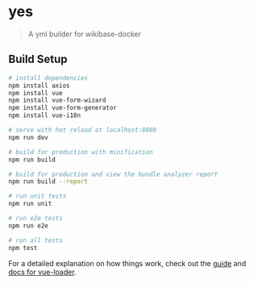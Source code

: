 # yes

> A yml builder for wikibase-docker

## Build Setup

``` bash
# install dependencies
npm install axios
npm install vue
npm install vue-form-wizard
npm install vue-form-generator
npm install vue-i18n

# serve with hot reload at localhost:8080
npm run dev

# build for production with minification
npm run build

# build for production and view the bundle analyzer report
npm run build --report

# run unit tests
npm run unit

# run e2e tests
npm run e2e

# run all tests
npm test
```

For a detailed explanation on how things work, check out the [guide](http://vuejs-templates.github.io/webpack/) and [docs for vue-loader](http://vuejs.github.io/vue-loader).
